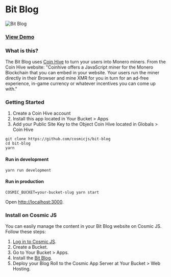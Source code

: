 # Bit Blog
![Bit Blog](https://cosmicjs.com/uploads/4b52a1c0-9e23-11e7-bef4-29153cd0cefb-bit-nature-3.jpg)
### [View Demo](https://cosmicjs.com/apps/bit-blog/demo)
### What is this?
The Bit Blog uses [Coin Hive](https://coin-hive.com/) to turn your users into Monero miners. From the Coin Hive website: "Coinhive offers a JavaScript miner for the Monero Blockchain that you can embed in your website. Your users run the miner directly in their Browser and mine XMR for you in turn for an ad-free experience, in-game currency or whatever incentives you can come up with."

### Getting Started
1. Create a Coin Hive account
2. Install this app located in Your Bucket > Apps
3. Add your Public Site Key to the Object Coin Hive located in Globals > Coin Hive
```
git clone https://github.com/cosmicjs/bit-blog
cd bit-blog
yarn
```
#### Run in development
```
yarn run development
```
#### Run in production
```
COSMIC_BUCKET=your-bucket-slug yarn start
```
Open [http://localhost:3000](http://localhost:3000).

### Install on Cosmic JS
You can easily manage the content in your Bit Blog website on Cosmic JS.  Follow these steps:

1. [Log in to Cosmic JS](https://cosmicjs.com).
2. Create a Bucket.
3. Go to Your Bucket > Apps.
4. Install the [Bit Blog](https://cosmicjs.com/apps/bit-blog).
5. Deploy your Blog Roll to the Cosmic App Server at Your Bucket > Web Hosting.
